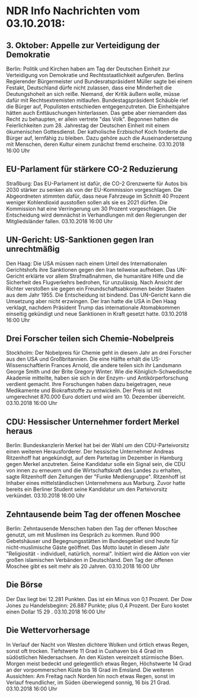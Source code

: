 # NDR Info Nachrichten vom 03.10.2018:


## 3. Oktober: Appelle zur Verteidigung der Demokratie
Berlin: Politik und Kirchen haben am Tag der Deutschen Einheit zur Verteidigung von Demokratie und Rechtsstaatlichkeit aufgerufen. Berlins Regierender Bürgermeister und Bundesratspräsident Müller sagte bei einem Festakt, Deutschland dürfe nicht zulassen, dass eine Minderheit die Deutungshoheit an sich reiße. Niemand, der Kritik äußern wolle, müsse dafür mit Rechtsextremisten mitlaufen. Bundestagspräsident Schäuble rief die Bürger auf, Populisten entschieden entgegenzutreten. Die Einheitsjahre hätten auch Enttäuschungen hinterlassen. Das gebe aber niemandem das Recht zu behaupten, er allein vertrete "das Volk". Begonnen hatten die Feierlichkeiten zum 28. Jahrestag der Deutschen Einheit mit einem ökumenischen Gottesdienst. Der katholische Erzbischof Koch forderte die Bürger auf, lernfähig zu bleiben. Dazu gehöre auch die Auseinandersetzung mit Menschen, deren Kultur einem zunächst fremd erscheine. 03.10.2018 16:00 Uhr 

## EU-Parlament für stärkere CO-2 Reduzierung
Straßburg: Das EU-Parlament ist dafür, die CO-2 Grenzwerte für Autos bis 2030 stärker zu senken als von der EU-Kommission vorgeschlagen. Die Abgeordneten stimmten dafür, dass neue Fahrzeuge im Schnitt 40 Prozent weniger Kohlendioxid ausstoßen sollen als sie es 2021 dürfen. Die Kommission hat eine Verringerung um 30 Prozent vorgeschlagen. Die Entscheidung wird demnächst in Verhandlungen mit den Regierungen der Mitgliedsländer fallen. 03.10.2018 16:00 Uhr 

## UN-Gericht: US-Sanktionen gegen Iran unrechtmäßig
Den Haag: Die USA müssen nach einem Urteil des Internationalen Gerichtshofs ihre Sanktionen gegen den Iran teilweise aufheben. Das UN-Gericht erklärte vor allem Strafmaßnahmen, die humanitäre Hilfe und die Sicherheit des Flugverkehrs bedrohen, für unzulässig. Nach Ansicht der Richter verstoßen sie gegen ein Freundschaftsabkommen beider Staaten aus dem Jahr 1955. Die Entscheidung ist bindend. Das UN-Gericht kann die Umsetzung aber nicht erzwingen. Der Iran hatte die USA in Den Haag verklagt, nachdem Präsident Trump das internationale Atomabkommen einseitig gekündigt und neue Sanktionen in Kraft gesetzt hatte. 03.10.2018 16:00 Uhr 

## Drei Forscher teilen sich Chemie-Nobelpreis
Stockholm:	Der Nobelpreis für Chemie geht in diesem Jahr an drei Forscher aus den USA und Großbritannien. Die eine Hälfte erhält die US-Wissenschaftlerin Frances Arnold, die andere teilen sich ihr Landsmann George Smith und der Brite Gregory Winter. Wie die Königlich-Schwedische Akademie mitteilte, haben sie sich in der Enzym- und Antikörperforschung verdient gemacht. Ihre Forschungen haben dazu beigetragen, neue Medikamente und Biokraftstoffe zu entwickeln. Der Preis ist mit umgerechnet 870.000 Euro dotiert und wird am 10. Dezember überreicht. 03.10.2018 16:00 Uhr 

## CDU: Hessischer Unternehmer fordert Merkel heraus
Berlin: Bundeskanzlerin Merkel hat bei der Wahl um den CDU-Parteivorsitz einen weiteren Herausforderer. Der hessische Unternehmer Andreas Ritzenhoff hat angekündigt, auf dem Parteitag im Dezember in Hamburg gegen Merkel anzutreten. Seine Kandidatur solle ein Signal sein, die CDU von innen zu erneuern und die Wirtschaftskraft des Landes zu erhalten, sagte Ritzenhoff den Zeitungen der "Funke Mediengruppe". Ritzenhoff ist Inhaber eines mittelständischen Unternehmens aus Marburg. Zuvor hatte bereits ein Berliner Student seine Kandidatur um den Parteivorsitz verkündet. 03.10.2018 16:00 Uhr 

## Zehntausende beim Tag der offenen Moschee
Berlin:	Zehntausende Menschen haben den Tag der offenen Moschee genutzt, um mit Muslimen ins Gespräch zu kommen. Rund 900 Gebetshäuser und Begegnungsstätten im Bundesgebiet sind heute für nicht-muslimische Gäste geöffnet. Das Motto lautet in diesem Jahr "Religiosität - individuell, natürlich, normal". Initiiert wird die Aktion von vier großen islamischen Verbänden in Deutschland. Den Tag der offenen Moschee gibt es seit mehr als 20 Jahren. 03.10.2018 16:00 Uhr 

## Die Börse
Der Dax liegt bei  12.281  Punkten. Das ist ein Minus von  0,1  Prozent. Der Dow Jones zu Handelsbeginn: 26.887  Punkte; plus  0,4  Prozent. Der Euro kostet einen Dollar  15 29 . 03.10.2018 16:00 Uhr 

## Die Wettervorhersage
In Verlauf der Nacht von Westen dichtere Wolken und örtlich etwas Regen, sonst oft trocken. Tiefstwerte 11 Grad in Cuxhaven bis 4 Grad im südöstlichen Niedersachsen. An den Küsten vereinzelt stürmische Böen. Morgen meist bedeckt und gelegentlich etwas Regen, Höchstwerte 14 Grad an der vorpommerschen Küste bis 18 Grad im Emsland. Die weiteren Aussichten: Am Freitag nach Norden hin noch etwas Regen, sonst im Verlauf freundlicher, im Süden überwiegend sonnig, 16 bis 21 Grad. 03.10.2018 16:00 Uhr 
